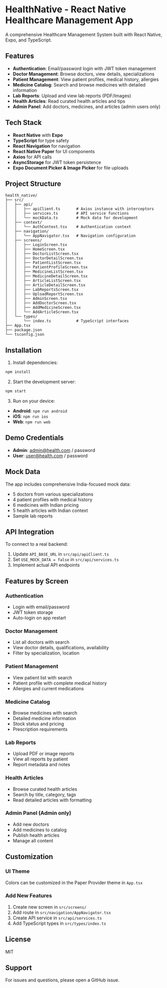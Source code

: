 # HealthNative - React Native Healthcare Management App

A comprehensive Healthcare Management System built with React Native, Expo, and TypeScript.

## Features

- **Authentication**: Email/password login with JWT token management
- **Doctor Management**: Browse doctors, view details, specializations
- **Patient Management**: View patient profiles, medical history, allergies
- **Medicine Catalog**: Search and browse medicines with detailed information
- **Lab Reports**: Upload and view lab reports (PDF/Images)
- **Health Articles**: Read curated health articles and tips
- **Admin Panel**: Add doctors, medicines, and articles (admin users only)

## Tech Stack

- **React Native** with **Expo**
- **TypeScript** for type safety
- **React Navigation** for navigation
- **React Native Paper** for UI components
- **Axios** for API calls
- **AsyncStorage** for JWT token persistence
- **Expo Document Picker & Image Picker** for file uploads

## Project Structure

```
health_native/
├── src/
│   ├── api/
│   │   ├── apiClient.ts       # Axios instance with interceptors
│   │   ├── services.ts        # API service functions
│   │   └── mockData.ts        # Mock data for development
│   ├── context/
│   │   └── AuthContext.tsx    # Authentication context
│   ├── navigation/
│   │   └── AppNavigator.tsx   # Navigation configuration
│   ├── screens/
│   │   ├── LoginScreen.tsx
│   │   ├── HomeScreen.tsx
│   │   ├── DoctorListScreen.tsx
│   │   ├── DoctorDetailScreen.tsx
│   │   ├── PatientListScreen.tsx
│   │   ├── PatientProfileScreen.tsx
│   │   ├── MedicineListScreen.tsx
│   │   ├── MedicineDetailScreen.tsx
│   │   ├── ArticleListScreen.tsx
│   │   ├── ArticleDetailScreen.tsx
│   │   ├── LabReportsScreen.tsx
│   │   ├── UploadReportScreen.tsx
│   │   ├── AdminScreen.tsx
│   │   ├── AddDoctorScreen.tsx
│   │   ├── AddMedicineScreen.tsx
│   │   └── AddArticleScreen.tsx
│   └── types/
│       └── index.ts           # TypeScript interfaces
├── App.tsx
├── package.json
└── tsconfig.json
```

## Installation

1. Install dependencies:
```bash
npm install
```

2. Start the development server:
```bash
npm start
```

3. Run on your device:
- **Android**: `npm run android`
- **iOS**: `npm run ios`
- **Web**: `npm run web`

## Demo Credentials

- **Admin**: admin@health.com / password
- **User**: user@health.com / password

## Mock Data

The app includes comprehensive India-focused mock data:
- 5 doctors from various specializations
- 4 patient profiles with medical history
- 6 medicines with Indian pricing
- 5 health articles with Indian context
- Sample lab reports

## API Integration

To connect to a real backend:
1. Update `API_BASE_URL` in `src/api/apiClient.ts`
2. Set `USE_MOCK_DATA = false` in `src/api/services.ts`
3. Implement actual API endpoints

## Features by Screen

### Authentication
- Login with email/password
- JWT token storage
- Auto-login on app restart

### Doctor Management
- List all doctors with search
- View doctor details, qualifications, availability
- Filter by specialization, location

### Patient Management
- View patient list with search
- Patient profile with complete medical history
- Allergies and current medications

### Medicine Catalog
- Browse medicines with search
- Detailed medicine information
- Stock status and pricing
- Prescription requirements

### Lab Reports
- Upload PDF or image reports
- View all reports by patient
- Report metadata and notes

### Health Articles
- Browse curated health articles
- Search by title, category, tags
- Read detailed articles with formatting

### Admin Panel (Admin only)
- Add new doctors
- Add medicines to catalog
- Publish health articles
- Manage all content

## Customization

### UI Theme
Colors can be customized in the Paper Provider theme in `App.tsx`

### Add New Features
1. Create new screen in `src/screens/`
2. Add route in `src/navigation/AppNavigator.tsx`
3. Create API service in `src/api/services.ts`
4. Add TypeScript types in `src/types/index.ts`

## License

MIT

## Support

For issues and questions, please open a GitHub issue.

